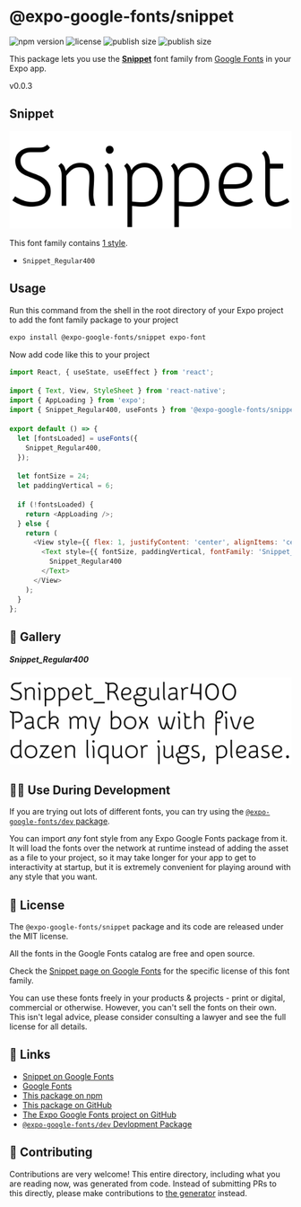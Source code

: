 # @expo-google-fonts/snippet

![npm version](https://flat.badgen.net/npm/v/@expo-google-fonts/snippet)
![license](https://flat.badgen.net/github/license/expo/google-fonts)
![publish size](https://flat.badgen.net/packagephobia/install/@expo-google-fonts/snippet)
![publish size](https://flat.badgen.net/packagephobia/publish/@expo-google-fonts/snippet)

This package lets you use the [**Snippet**](https://fonts.google.com/specimen/Snippet) font family from [Google Fonts](https://fonts.google.com/) in your Expo app.

v0.0.3

## Snippet

![Snippet](./font-family.png)

This font family contains [1 style](#-gallery).

- `Snippet_Regular400`

## Usage

Run this command from the shell in the root directory of your Expo project to add the font family package to your project
```sh
expo install @expo-google-fonts/snippet expo-font
```

Now add code like this to your project
```js
import React, { useState, useEffect } from 'react';

import { Text, View, StyleSheet } from 'react-native';
import { AppLoading } from 'expo';
import { Snippet_Regular400, useFonts } from '@expo-google-fonts/snippet';

export default () => {
  let [fontsLoaded] = useFonts({
    Snippet_Regular400,
  });

  let fontSize = 24;
  let paddingVertical = 6;

  if (!fontsLoaded) {
    return <AppLoading />;
  } else {
    return (
      <View style={{ flex: 1, justifyContent: 'center', alignItems: 'center' }}>
        <Text style={{ fontSize, paddingVertical, fontFamily: 'Snippet_Regular400' }}>
          Snippet_Regular400
        </Text>
      </View>
    );
  }
};

```

## 🔡 Gallery

##### Snippet_Regular400
![Snippet_Regular400](./8cc4ae1951b9917cd740fe17346eee27c893d200ad251063c1aa3c48b6e02682.ttf.png)


## 👩‍💻 Use During Development

If you are trying out lots of different fonts, you can try using the [`@expo-google-fonts/dev` package](https://github.com/expo/google-fonts/tree/master/font-packages/dev#readme).

You can import *any* font style from any Expo Google Fonts package from it. It will load the fonts
over the network at runtime instead of adding the asset as a file to your project, so it may take longer
for your app to get to interactivity at startup, but it is extremely convenient
for playing around with any style that you want.

## 📖 License

The `@expo-google-fonts/snippet` package and its code are released under the MIT license.

All the fonts in the Google Fonts catalog are free and open source.

Check the [Snippet page on Google Fonts](https://fonts.google.com/specimen/Snippet) for the specific license of this font family.

You can use these fonts freely in your products & projects - print or digital, commercial or otherwise. However, you can't sell the fonts on their own. This isn't legal advice, please consider consulting a lawyer and see the full license for all details.

## 🔗 Links

- [Snippet on Google Fonts](https://fonts.google.com/specimen/Snippet)
- [Google Fonts](https://fonts.google.com/)
- [This package on npm](https://www.npmjs.com/package/@expo-google-fonts/snippet)
- [This package on GitHub](https://github.com/expo/google-fonts/tree/master/font-packages/snippet)
- [The Expo Google Fonts project on GitHub](https://github.com/expo/google-fonts)
- [`@expo-google-fonts/dev` Devlopment Package](https://github.com/expo/google-fonts/tree/master/font-packages/dev)


## 🤝 Contributing

Contributions are very welcome! This entire directory, including what you are reading now, was generated from code. Instead of submitting PRs to this directly, please make contributions to [the generator](https://github.com/expo/google-fonts/tree/master/packages/generator) instead.
